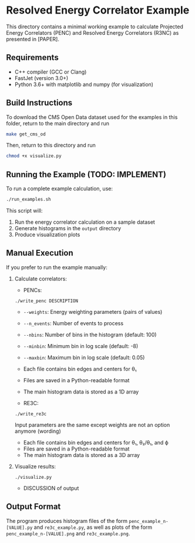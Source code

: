 # Resolved Energy Correlator Example

This directory contains a minimal working example to calculate Projected Energy Correlators (PENC) and Resolved Energy Correlators (R3NC) as presented in [PAPER].

## Requirements

- C++ compiler (GCC or Clang)
- FastJet (version 3.0+)
- Python 3.6+ with matplotlib and numpy (for visualization)

## Build Instructions

To download the CMS Open Data dataset used for the examples in this folder, return to the main directory and run

```bash
make get_cms_od
```

Then, return to this directory and run
```bash
chmod +x visualize.py
```


## Running the Example (TODO: IMPLEMENT)

To run a complete example calculation, use:

```bash
./run_examples.sh
```

This script will:
1. Run the energy correlator calculation on a sample dataset
2. Generate histograms in the `output` directory
3. Produce visualization plots


## Manual Execution

If you prefer to run the example manually:

1. Calculate correlators:

    * PENCs:
    ```
    ./write_penc DESCRIPTION
    ```

    - `--weights`: Energy weighting parameters (pairs of values)
    - `--n_events`: Number of events to process
    - `--nbins`: Number of bins in the histogram (default: 100)
    - `--minbin`: Minimum bin in log scale (default: -8)
    - `--maxbin`: Maximum bin in log scale (default: 0.05)

    - Each file contains bin edges and centers for θ₁
    - Files are saved in a Python-readable format
    - The main histogram data is stored as a 1D array


    * RE3C:
    ```
    ./write_re3c
    ```

    Input parameters are the same except weights are not an option anymore (wording)


    - Each file contains bin edges and centers for θ₁, θ₂/θ₁, and ϕ
    - Files are saved in a Python-readable format
    - The main histogram data is stored as a 3D array


2. Visualize results:
   ```
   ./visualize.py
   ```

   - DISCUSSION of output


## Output Format

The program produces histogram files of the form ``penc_example_n-[VALUE].py`` and ``re3c_example.py``, as well as plots of the form ``penc_example_n-[VALUE].png`` and ``re3c_example.png``.
